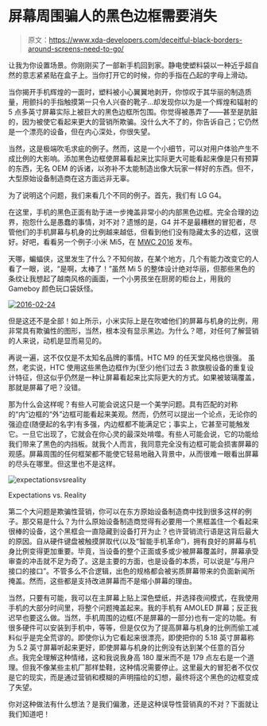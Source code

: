 # 屏幕周围骗人的黑色边框需要消失

> 原文：<https://www.xda-developers.com/deceitful-black-borders-around-screens-need-to-go/>

让我为你设置场景。你刚刚买了一部新手机回到家。静电使塑料袋以一种近乎超自然的意志紧紧贴在盒子上。当你打开它的时候，你的手指在凸起的字母上滑动。

当你揭开手机辉煌的一面时，塑料被小心翼翼地剥开，你惊叹于其华丽的制造质量，用颤抖的手指触摸第一只令人兴奋的靴子…却发现你以为是一个辉煌和辐射的 5 点多英寸屏幕实际上被巨大的黑色边框所包围。你觉得被愚弄了——甚至是肮脏的，因为被使它看起来更大的营销所欺骗。没什么大不了的，你告诉自己；它仍然是一个漂亮的设备，但在内心深处，你很失望。

当然，这是极端吹毛求疵的例子。然而，这是一个小细节，可以对用户体验产生不成比例的大影响。添加黑色边框使屏幕看起来比实际更大可能看起来像是只有预算的东西，无名 OEM 的诉诸，以弥补不太能制造出像大玩家一样好的东西。但不，大型原始设备制造商在这方面远非无辜。

为了说明这个问题，我们来看几个不同的例子。首先，我们有 LG G4。

在这里，手机的黑色正面有助于进一步掩盖非常小的内部黑色边框。完全合理的边界，抱怨什么是愚蠢的事情，对不对？遗憾的是，G4 并不是最糟糕的冒犯者，尽管他们的手机屏幕与机身的比例越来越低，但看到他们没有隐藏太多的边框，这很好。好吧，看看另一个例子:小米 Mi5，在 [MWC 2016](http://xda-developers.com/tag/mwc-2016) 发布。

天哪，蝙蝠侠，这里发生了什么？不知何故，在某个地方，几个有能力改变它的人看了一眼，说，“是啊，太棒了！”虽然 Mi 5 的整体设计绝对华丽，但那些黑色的条纹让我想起了越南风格的画面，一个小男孩坐在厨房的柜台上，用我的 Gameboy 颜色玩口袋妖怪。

[![2016-02-24](img/9e7fb4a11bece450d6b51421ae2cd036.png)](http://www.xda-developers.com/wp-content/uploads/2016/03/2016-02-24.png)

但是这还不是全部！如上所示，小米实际上是在吹嘘他们的屏幕与机身的比例，用非常具有欺骗性的图形，当然，根本没有显示黑边。为什么？嗯，对任何了解营销的人来说，动机是显而易见的。

再说一遍，这不仅仅是不太知名品牌的事情。HTC M9 的任天堂风格也很强。 虽然，老实说，HTC 使用这些黑色边框作为(至少)他们过去 3 款旗舰设备的重复设计特征，但这似乎仍然是一种让屏幕看起来比实际更大的方式。如果被玻璃覆盖，那就是屏幕了吧？没错。

那为什么会这样呢？有些人可能会说这只是一个美学问题。具有匹配的对称的“内”边框的“外”边框可能看起来美观。然而，仍然可以提出一个论点，无论你的强迫症(随便起的名字)有多强，内边框都不能满足它；事实上，它甚至可能触发它。一旦它出现了，它就会在你心灵的最深处啃噬。有些人可能会说，它的功能给我们带来了黑色的内挡板。就我个人而言，我同意完全没有边框可能会损害屏幕的观感。屏幕周围的任何框架都不能使它轻易地融入背景中，从而很难一眼看出屏幕的尽头在哪里。但这里也不是这样。

 <picture>![expectationsvsreality](img/642f10256cb3112b9cfd31c95527ef15.png)</picture> 

Expectations vs. Reality

第二个大问题是欺骗性营销，你可以在东方原始设备制造商中找到很多这样的例子。那交易是什么？为什么原始设备制造商觉得有必要用一个黑框盖住一个看起来很棒的设备，这个黑框会一直隐藏到设备打开为止？也许营销流行语是这背后最大的原因。自从硬件键盘被触摸屏取代(以及“智能手机革命”)，拥有良好的屏幕与机身比例变得更加重要。毕竟，当设备的整个正面或多或少被屏幕覆盖时，屏幕承受审查的冲击就不足为奇了。这是主要的方面，也是设备的本质，可以说是“与用户接口的接口”。不管多么不合逻辑，出色的规格都会被劣质屏幕带来的负面新闻所掩盖。然而，这些都是支持改进屏幕而不是缩小屏幕的理由。

当然，只要有可能，我可以在主屏幕上贴上深色壁纸，并选择夜间模式，在我使用手机的大部分时间里，将整个问题掩盖起来。我的手机有 AMOLED 屏幕；反正我迟早也要这么做。当然，手机周围的边框(不是屏幕的一部分)也有一定的功能。有很多硬件可以安装到手机中，等等，但是仅仅为了提高屏幕与机身的比例而偷工减料似乎是完全荒谬的。即使你认为它看起来很漂亮，即使把你的 5.18 英寸屏幕称为 5.2 英寸屏幕听起来更好，即使屏幕与机身的比例没有达到某个任意的百分点。我完全理解这种情绪，这和我说我身高 180 厘米而不是 179 点左右是一个道理。但我不像某些主机厂那样垫鞋，这种情况需要停止。这里最大的冒犯者不仅仅是它的现实，而是通过营销和模糊的声明描绘的幻想，最终将这个黑色的边框变成了失望。

你对这种做法有什么想法？是我们偏激，还是这种误导性营销真的不对？下面就让我们知道吧！